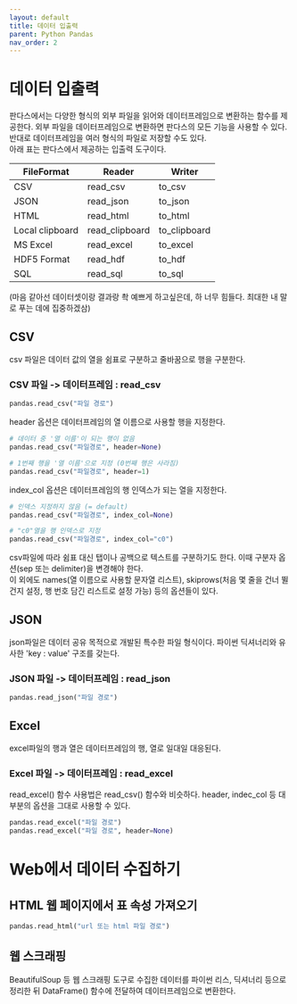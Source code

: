 ```yaml
---
layout: default
title: 데이터 입출력
parent: Python Pandas
nav_order: 2
---
```


# 데이터 입출력

판다스에서는 다양한 형식의 외부 파일을 읽어와 데이터프레임으로 변환하는 함수를 제공한다. 외부 파일을 데이터프레임으로 변환하면 판다스의 모든 기능을 사용할 수 있다. 반대로 데이터프레임을 여러 형식의 파일로 저장할 수도 있다.<br>
아래 표는 판다스에서 제공하는 입출력 도구이다.

|FileFormat|Reader|Writer|
|------|---|---|
|CSV|read_csv|to_csv|
|JSON|read_json|to_json|
|HTML|read_html|to_html|
|Local clipboard|read_clipboard|to_clipboard|
|MS Excel|read_excel|to_excel|
|HDF5 Format|read_hdf|to_hdf|
|SQL|read_sql|to_sql|

(마음 같아선 데이터셋이랑 결과랑 촥 예쁘게 하고싶은데, 하 너무 힘들다. 최대한 내 말로 푸는 데에 집중하겠삼)

## CSV

csv 파일은 데이터 값의 열을 쉼표로 구분하고 줄바꿈으로 행을 구분한다.

### CSV 파일 -> 데이터프레임 : read_csv

```py
pandas.read_csv("파일 경로")
```

header 옵션은 데이터프레임의 열 이름으로 사용할 행을 지정한다.
```py
# 데이터 중 '열 이름'이 되는 행이 없음
pandas.read_csv("파일경로", header=None)

# 1번째 행을 '열 이름'으로 지정 (0번째 행은 사라짐)
pandas.read_csv("파일경로", header=1)
```

index_col 옵션은 데이터프레임의 행 인덱스가 되는 열을 지정한다.
```py
# 인덱스 지정하지 않음 (= default)
pandas.read_csv("파일경로", index_col=None)

# "c0"열을 행 인덱스로 지정
pandas.read_csv("파일경로", index_col="c0")
```

csv파일에 따라 쉼표 대신 탭이나 공백으로 텍스트를 구분하기도 한다. 이때 구분자 옵션(sep 또는 delimiter)을 변경해야 한다.<br>
이 외에도 names(열 이름으로 사용할 문자열 리스트), skiprows(처음 몇 줄을 건너 뛸건지 설정, 행 번호 담긴 리스트로 설정 가능) 등의 옵션들이 있다.

## JSON

json파일은 데이터 공유 목적으로 개발된 특수한 파일 형식이다. 파이썬 딕셔너리와 유사한 'key : value' 구조를 갖는다.

### JSON 파일 -> 데이터프레임 : read_json

```py
pandas.read_json("파일 경로")
```

## Excel

excel파일의 행과 열은 데이터프레임의 행, 열로 일대일 대응된다.

### Excel 파일 -> 데이터프레임 : read_excel

read_excel() 함수 사용법은 read_csv() 함수와 비슷하다. header, indec_col 등 대부분의 옵션을 그대로 사용할 수 있다.

```py
pandas.read_excel("파일 경로")
pandas.read_excel("파일 경로", header=None)
```

# Web에서 데이터 수집하기

## HTML 웹 페이지에서 표 속성 가져오기

```py
pandas.read_html("url 또는 html 파일 경로")
```

## 웹 스크래핑

BeautifulSoup 등 웹 스크래핑 도구로 수집한 데이터를 파이썬 리스, 딕셔너리 등으로 정리한 뒤 DataFrame() 함수에 전달하여 데이터프레임으로 변환한다.
  
  
  
  
